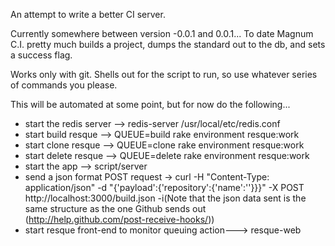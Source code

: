 An attempt to write a better CI server.

Currently somewhere between version -0.0.1 and 0.0.1... To date Magnum C.I. pretty much builds a
project, dumps the standard out to the db, and sets a success flag.

Works only with git. Shells out for the script to run, so use whatever
series of commands you please.

This will be automated at some point, but for now do the following...

* start the redis server --> redis-server /usr/local/etc/redis.conf
* start build resque --> QUEUE=build rake environment resque:work
* start clone resque --> QUEUE=clone rake environment resque:work
* start delete resque --> QUEUE=delete rake environment resque:work
* start the app --> script/server
* send a json format POST request -> curl -H "Content-Type: application/json" -d "{'payload':{'repository':{'name':'<project name>'}}}" -X POST  http://localhost:3000/build.json -i(Note that the json data sent is the same structure as the one Github sends out (http://help.github.com/post-receive-hooks/))
* start resque front-end to monitor queuing action---> resque-web